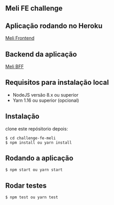## Meli FE challenge

##  Aplicação rodando no Heroku

[Meli Frontend ](https://challenge-fe-meli.herokuapp.com)

## Backend da aplicação

[Meli BFF ](https://github.com/leonardosal/challenge-be-meli)

## Requisitos para instalação local

* NodeJS versão 8.x ou superior
* Yarn 1.16 ou superior (opcional)

## Instalação

clone este repósitorio depois:

```
$ cd challenge-fe-meli
$ npm install ou yarn install
```

## Rodando a aplicação

```
$ npm start ou yarn start
```

## Rodar testes

```
$ npm test ou yarn test
```
